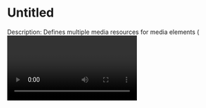# Untitled

Description: Defines multiple media resources for media elements (<video> and <audio>)
Tag: https://www.w3schools.com/tags/tag_source.asp